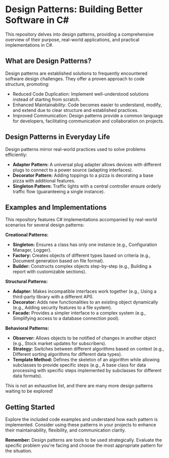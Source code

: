 # Design Patterns: Building Better Software in C#

This repository delves into design patterns, providing a comprehensive overview of their purpose, real-world applications, and practical implementations in C#.

## What are Design Patterns?

Design patterns are established solutions to frequently encountered software design challenges. They offer a proven approach to code structure, promoting:

* Reduced Code Duplication: Implement well-understood solutions instead of starting from scratch.
* Enhanced Maintainability: Code becomes easier to understand, modify, and extend due to clear structure and established practices.
* Improved Communication: Design patterns provide a common language for developers, facilitating communication and collaboration on projects.

## Design Patterns in Everyday Life

Design patterns mirror real-world practices used to solve problems efficiently:

* **Adapter Pattern:** A universal plug adapter allows devices with different plugs to connect to a power source (adapting interfaces).
* **Decorator Pattern:** Adding toppings to a pizza is decorating a base pizza with additional features.
* **Singleton Pattern:** Traffic lights with a central controller ensure orderly traffic flow (guaranteeing a single instance).

## Examples and Implementations

This repository features C# implementations accompanied by real-world scenarios for several design patterns:

**Creational Patterns:**

* **Singleton:** Ensures a class has only one instance (e.g., Configuration Manager, Logger).
* **Factory:** Creates objects of different types based on criteria (e.g., Document generation based on file format).
* **Builder:** Constructs complex objects step-by-step (e.g., Building a report with customizable sections).

**Structural Patterns:**

* **Adapter:** Makes incompatible interfaces work together (e.g., Using a third-party library with a different API).
* **Decorator:** Adds new functionalities to an existing object dynamically (e.g., Adding security features to a file system).
* **Facade:** Provides a simpler interface to a complex system (e.g., Simplifying access to a database connection pool).

**Behavioral Patterns:**

* **Observer:** Allows objects to be notified of changes in another object (e.g., Stock market updates for subscribers).
* **Strategy:** Switches between different algorithms based on context (e.g., Different sorting algorithms for different data types).
* **Template Method:** Defines the skeleton of an algorithm while allowing subclasses to provide specific steps (e.g., A base class for data processing with specific steps implemented by subclasses for different data formats).

This is not an exhaustive list, and there are many more design patterns waiting to be explored!

## Getting Started

Explore the included code examples and understand how each pattern is implemented. Consider using these patterns in your projects to enhance their maintainability, flexibility, and communication clarity.

**Remember:** Design patterns are tools to be used strategically. Evaluate the specific problem you're facing and choose the most appropriate pattern for the situation.

